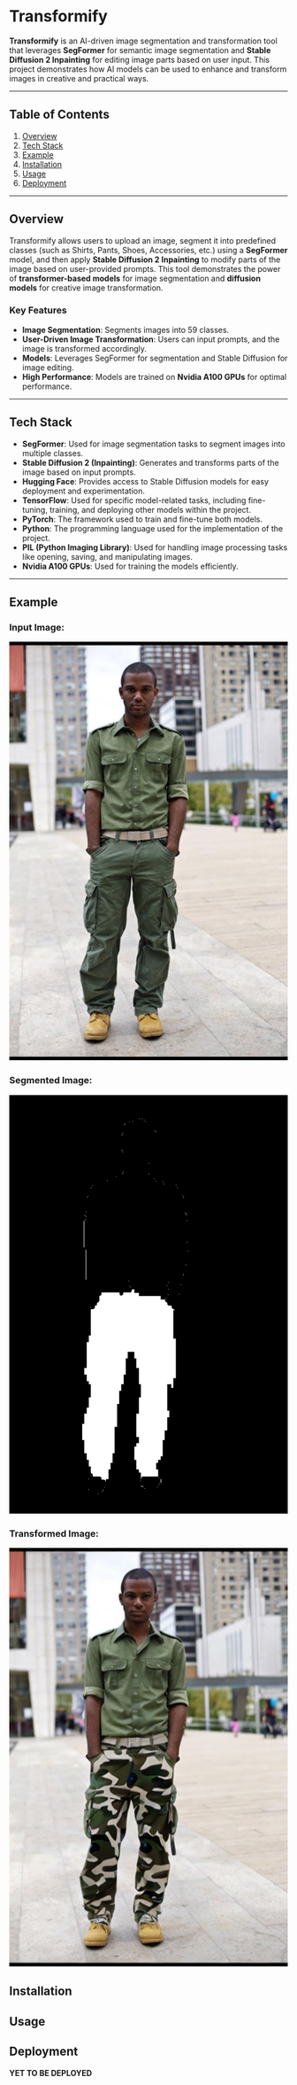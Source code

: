 # Transformify

**Transformify** is an AI-driven image segmentation and transformation tool that leverages **SegFormer** for semantic image segmentation and **Stable Diffusion 2 Inpainting** for editing image parts based on user input. This project demonstrates how AI models can be used to enhance and transform images in creative and practical ways.

---

## **Table of Contents**

1. [Overview](#overview)
2. [Tech Stack](#tech-stack)
3. [Example](#example)
4. [Installation](#installation)
5. [Usage](#usage)
6. [Deployment](#deployment)

---

## **Overview**

Transformify allows users to upload an image, segment it into predefined classes (such as Shirts, Pants, Shoes, Accessories, etc.) using a **SegFormer** model, and then apply **Stable Diffusion 2 Inpainting** to modify parts of the image based on user-provided prompts. This tool demonstrates the power of **transformer-based models** for image segmentation and **diffusion models** for creative image transformation.

### **Key Features**
- **Image Segmentation**: Segments images into 59 classes.
- **User-Driven Image Transformation**: Users can input prompts, and the image is transformed accordingly.
- **Models**: Leverages SegFormer for segmentation and Stable Diffusion for image editing.
- **High Performance**: Models are trained on **Nvidia A100 GPUs** for optimal performance.

---

## **Tech Stack**

- **SegFormer**: Used for image segmentation tasks to segment images into multiple classes.
- **Stable Diffusion 2 (Inpainting)**: Generates and transforms parts of the image based on input prompts.
- **Hugging Face**: Provides access to Stable Diffusion models for easy deployment and experimentation.
- **TensorFlow**: Used for specific model-related tasks, including fine-tuning, training, and deploying other models within the project.
- **PyTorch**: The framework used to train and fine-tune both models.
- **Python**: The programming language used for the implementation of the project.
- **PIL (Python Imaging Library)**: Used for handling image processing tasks like opening, saving, and manipulating images.
- **Nvidia A100 GPUs**: Used for training the models efficiently.

---

## **Example**

### Input Image:
![Input Image](./TestImages/sourceImage.png)

### Segmented Image:
![Segmented Image](./TestImages/mask.png)

### Transformed Image:
![Transformed Image](./TestImages/generatedImage.png)


## **Installation**
## **Usage**
## **Deployment**

**YET TO BE DEPLOYED**

